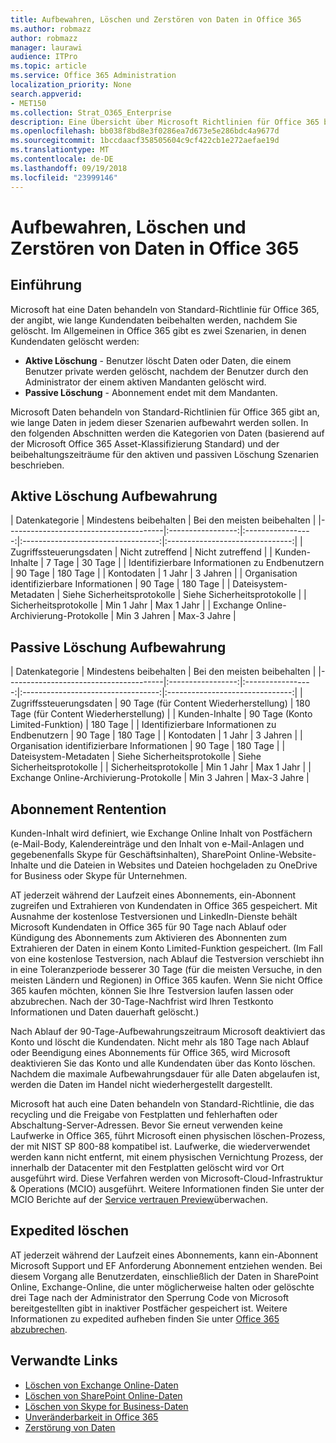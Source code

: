 ```yaml
---
title: Aufbewahren, Löschen und Zerstören von Daten in Office 365
ms.author: robmazz
author: robmazz
manager: laurawi
audience: ITPro
ms.topic: article
ms.service: Office 365 Administration
localization_priority: None
search.appverid:
- MET150
ms.collection: Strat_O365_Enterprise
description: Eine Übersicht über Microsoft Richtlinien für Office 365 bezüglich der Aufbewahrung von Daten, löschen und Vernichtung.
ms.openlocfilehash: bb038f8bd8e3f0286ea7d673e5e286bdc4a9677d
ms.sourcegitcommit: 1bccdaacf358505604c9cf422cb1e272aefae19d
ms.translationtype: MT
ms.contentlocale: de-DE
ms.lasthandoff: 09/19/2018
ms.locfileid: "23999146"
---
```

# <a name="data-retention-deletion-and-destruction-in-office-365"></a>Aufbewahren, Löschen und Zerstören von Daten in Office 365

## <a name="introduction"></a>Einführung
Microsoft hat eine Daten behandeln von Standard-Richtlinie für Office 365, der angibt, wie lange Kundendaten beibehalten werden, nachdem Sie gelöscht. Im Allgemeinen in Office 365 gibt es zwei Szenarien, in denen Kundendaten gelöscht werden:
- **Aktive Löschung** - Benutzer löscht Daten oder Daten, die einem Benutzer private werden gelöscht, nachdem der Benutzer durch den Administrator der einem aktiven Mandanten gelöscht wird.
- **Passive Löschung** - Abonnement endet mit dem Mandanten.

Microsoft Daten behandeln von Standard-Richtlinien für Office 365 gibt an, wie lange Daten in jedem dieser Szenarien aufbewahrt werden sollen. In den folgenden Abschnitten werden die Kategorien von Daten (basierend auf der Microsoft Office 365 Asset-Klassifizierung Standard) und der beibehaltungszeiträume für den aktiven und passiven Löschung Szenarien beschrieben.

## <a name="active-deletion-retention"></a>Aktive Löschung Aufbewahrung

| Datenkategorie | Mindestens beibehalten | Bei den meisten beibehalten |
|---------------------------------------|:-----------------:|:-----------------:|:----------------------------------:|:-------------------------------:|
| Zugriffssteuerungsdaten | Nicht zutreffend | Nicht zutreffend |
| Kunden-Inhalte | 7 Tage | 30 Tage |
| Identifizierbare Informationen zu Endbenutzern | 90 Tage | 180 Tage |
| Kontodaten | 1 Jahr | 3 Jahren |
| Organisation identifizierbare Informationen | 90 Tage | 180 Tage |
| Dateisystem-Metadaten | Siehe Sicherheitsprotokolle | Siehe Sicherheitsprotokolle |
| Sicherheitsprotokolle | Min 1 Jahr | Max 1 Jahr |
| Exchange Online-Archivierung-Protokolle | Min 3 Jahren | Max-3 Jahre |

## <a name="passive-deletion-retention"></a>Passive Löschung Aufbewahrung

| Datenkategorie | Mindestens beibehalten | Bei den meisten beibehalten |
|---------------------------------------|:-----------------:|:-----------------:|:----------------------------------:|:-------------------------------:|
| Zugriffssteuerungsdaten | 90 Tage (für Content Wiederherstellung) | 180 Tage (für Content Wiederherstellung) |
| Kunden-Inhalte | 90 Tage (Konto Limited-Funktion) | 180 Tage |
| Identifizierbare Informationen zu Endbenutzern | 90 Tage | 180 Tage |
| Kontodaten | 1 Jahr | 3 Jahren |
| Organisation identifizierbare Informationen | 90 Tage | 180 Tage |
| Dateisystem-Metadaten | Siehe Sicherheitsprotokolle | Siehe Sicherheitsprotokolle |
| Sicherheitsprotokolle | Min 1 Jahr | Max 1 Jahr |
| Exchange Online-Archivierung-Protokolle | Min 3 Jahren | Max-3 Jahre |

## <a name="subscription-rentention"></a>Abonnement Rentention

Kunden-Inhalt wird definiert, wie Exchange Online Inhalt von Postfächern (e-Mail-Body, Kalendereinträge und den Inhalt von e-Mail-Anlagen und gegebenenfalls Skype für Geschäftsinhalten), SharePoint Online-Website-Inhalte und die Dateien in Websites und Dateien hochgeladen zu OneDrive for Business oder Skype für Unternehmen.

AT jederzeit während der Laufzeit eines Abonnements, ein-Abonnent zugreifen und Extrahieren von Kundendaten in Office 365 gespeichert. Mit Ausnahme der kostenlose Testversionen und LinkedIn-Dienste behält Microsoft Kundendaten in Office 365 für 90 Tage nach Ablauf oder Kündigung des Abonnements zum Aktivieren des Abonnenten zum Extrahieren der Daten in einem Konto Limited-Funktion gespeichert. (Im Fall von eine kostenlose Testversion, nach Ablauf die Testversion verschiebt ihn in eine Toleranzperiode besserer 30 Tage (für die meisten Versuche, in den meisten Ländern und Regionen) in Office 365 kaufen. Wenn Sie nicht Office 365 kaufen möchten, können Sie Ihre Testversion laufen lassen oder abzubrechen. Nach der 30-Tage-Nachfrist wird Ihren Testkonto Informationen und Daten dauerhaft gelöscht.)

Nach Ablauf der 90-Tage-Aufbewahrungszeitraum Microsoft deaktiviert das Konto und löscht die Kundendaten. Nicht mehr als 180 Tage nach Ablauf oder Beendigung eines Abonnements für Office 365, wird Microsoft deaktivieren Sie das Konto und alle Kundendaten über das Konto löschen. Nachdem die maximale Aufbewahrungsdauer für alle Daten abgelaufen ist, werden die Daten im Handel nicht wiederhergestellt dargestellt.

Microsoft hat auch eine Daten behandeln von Standard-Richtlinie, die das recycling und die Freigabe von Festplatten und fehlerhaften oder Abschaltung-Server-Adressen. Bevor Sie erneut verwenden keine Laufwerke in Office 365, führt Microsoft einen physischen löschen-Prozess, der mit NIST SP 800-88 kompatibel ist. Laufwerke, die wiederverwendet werden kann nicht entfernt, mit einem physischen Vernichtung Prozess, der innerhalb der Datacenter mit den Festplatten gelöscht wird vor Ort ausgeführt wird. Diese Verfahren werden von Microsoft-Cloud-Infrastruktur & Operations (MCIO) ausgeführt. Weitere Informationen finden Sie unter der MCIO Berichte auf der [Service vertrauen Preview](https://aka.ms/STP)überwachen.

## <a name="expedited-deletion"></a>Expedited löschen
AT jederzeit während der Laufzeit eines Abonnements, kann ein-Abonnent Microsoft Support und EF Anforderung Abonnement entziehen wenden. Bei diesem Vorgang alle Benutzerdaten, einschließlich der Daten in SharePoint Online, Exchange-Online, die unter möglicherweise halten oder gelöschte drei Tage nach der Administrator den Sperrung Code von Microsoft bereitgestellten gibt in inaktiver Postfächer gespeichert ist. Weitere Informationen zu expedited aufheben finden Sie unter [Office 365 abzubrechen](https://support.office.com/article/Cancel-Office-365-for-business-b1bc0bef-4608-4601-813a-cdd9f746709a).

## <a name="related-links"></a>Verwandte Links
- [Löschen von Exchange Online-Daten](office-365-exchange-online-data-deletion.md)
- [Löschen von SharePoint Online-Daten](office-365-sharepoint-online-data-deletion.md)
- [Löschen von Skype for Business-Daten](office-365-skype-data-deletion.md)
- [Unveränderbarkeit in Office 365](office-365-data-immutability.md)
- [Zerstörung von Daten](office-365-data-destruction.md)